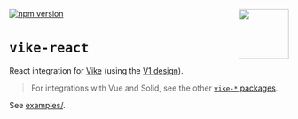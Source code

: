 <!-- WARNING: keep links absolute in this file so they work on NPM too -->

[<img src="https://vike.dev/vike-readme.svg" align="right" height="90">](https://vike.dev)
[![npm version](https://img.shields.io/npm/v/vike-react)](https://www.npmjs.com/package/vike-react)

# `vike-react`

React integration for [Vike](https://vike.dev) (using the [V1 design](https://vike.dev/migration/v1-design)).

> For integrations with Vue and Solid, see the other [`vike-*` packages](https://vike.dev/vike-packages).

See [examples/](https://github.com/vikejs/vike-react/tree/main/examples).
